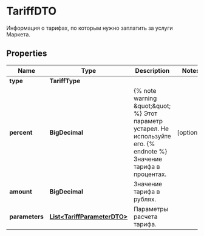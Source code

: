 

# TariffDTO

Информация о тарифах, по которым нужно заплатить за услуги Маркета.

## Properties

| Name | Type | Description | Notes |
|------------ | ------------- | ------------- | -------------|
|**type** | **TariffType** |  |  |
|**percent** | **BigDecimal** | {% note warning \&quot;\&quot; %}  Этот параметр устарел. Не используйте его.  {% endnote %}  Значение тарифа в процентах.  |  [optional] |
|**amount** | **BigDecimal** | Значение тарифа в рублях. |  |
|**parameters** | [**List&lt;TariffParameterDTO&gt;**](TariffParameterDTO.md) | Параметры расчета тарифа. |  |



